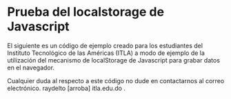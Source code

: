 # Prueba del localstorage de Javascript

El siguiente es un código de ejemplo creado para los estudiantes del Instituto Tecnológico de las Américas (ITLA) a modo de ejemplo de la utilización del mecanismo de localStorage de Javascript para grabar datos en el navegador.

Cualquier duda al respecto a este código no dude en contactarnos al correo electrónico. raydelto [arroba] itla.edu.do .
